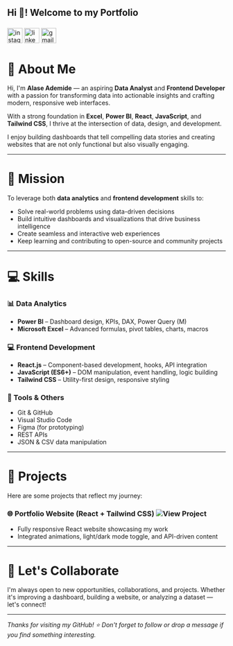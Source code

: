 <h2 align="left">Hi 👋! Welcome to my Portfolio</h2>


###

<div align="left">
  <img src="https://img.shields.io/static/v1?message=Instagram&logo=instagram&label=&color=E4405F&logoColor=white&labelColor=&style=for-the-badge" height="35" alt="instagram logo"  />
  <img src="https://img.shields.io/static/v1?message=LinkedIn&logo=linkedin&label=&color=0077B5&logoColor=white&labelColor=&style=for-the-badge" height="35" alt="linkedin logo"  />
  <img src="https://img.shields.io/static/v1?message=Gmail&logo=gmail&label=&color=D14836&logoColor=white&labelColor=&style=for-the-badge" height="35" alt="gmail logo"  />
</div>

###

# 👋 About Me

Hi, I'm **Alase Ademide** — an aspiring **Data Analyst** and **Frontend Developer** with a passion for transforming data into actionable insights and crafting modern, responsive web interfaces.

With a strong foundation in **Excel**, **Power BI**, **React**, **JavaScript**, and **Tailwind CSS**, I thrive at the intersection of data, design, and development.

I enjoy building dashboards that tell compelling data stories and creating websites that are not only functional but also visually engaging.

---

# 🎯 Mission

To leverage both **data analytics** and **frontend development** skills to:

- Solve real-world problems using data-driven decisions  
- Build intuitive dashboards and visualizations that drive business intelligence  
- Create seamless and interactive web experiences  
- Keep learning and contributing to open-source and community projects

---

# 💻 Skills

### 📊 Data Analytics
- **Power BI** – Dashboard design, KPIs, DAX, Power Query (M)
- **Microsoft Excel** – Advanced formulas, pivot tables, charts, macros

### 💻 Frontend Development
- **React.js** – Component-based development, hooks, API integration
- **JavaScript (ES6+)** – DOM manipulation, event handling, logic building
- **Tailwind CSS** – Utility-first design, responsive styling

### 🧰 Tools & Others
- Git & GitHub  
- Visual Studio Code  
- Figma (for prototyping)  
- REST APIs  
- JSON & CSV data manipulation

---

# 🚀 Projects

Here are some projects that reflect my journey:

### 🌐 Portfolio Website (React + Tailwind CSS) ![View Project](https://github.com/hademidey/PortFolio)
- Fully responsive React website showcasing my work
- Integrated animations, light/dark mode toggle, and API-driven content


---

# 🤝 Let's Collaborate

I'm always open to new opportunities, collaborations, and projects. Whether it's improving a dashboard, building a website, or analyzing a dataset — let's connect!



---

_Thanks for visiting my GitHub! ⭐️ Don't forget to follow or drop a message if you find something interesting._


<!--
**hademidey/hademidey** is a ✨ _special_ ✨ repository because its `README.md` (this file) appears on your GitHub profile.

Here are some ideas to get you started:

- 🔭 I’m currently working on ...
- 🌱 I’m currently learning ...
- 👯 I’m looking to collaborate on ...
- 🤔 I’m looking for help with ...
- 💬 Ask me about ...
- 📫 How to reach me: ...
- 😄 Pronouns: ...
- ⚡ Fun fact: ...
-->
